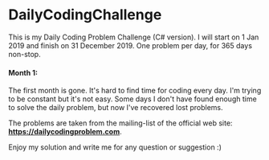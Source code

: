 # DailyCodingChallenge
This is my Daily Coding Problem Challenge (C# version).
I will start on 1 Jan 2019 and finish on 31 December 2019.
One problem per day, for 365 days non-stop.

#### Month 1:
The first month is gone. It's hard to find time for coding every day.
I'm trying to be constant but it's not easy. Some days I don't have found enough time to solve the daily problem, but now I've recovered lost problems.

The problems are taken from the mailing-list of the official web site: **https://dailycodingproblem.com**.

Enjoy my solution and write me for any question or suggestion :)
